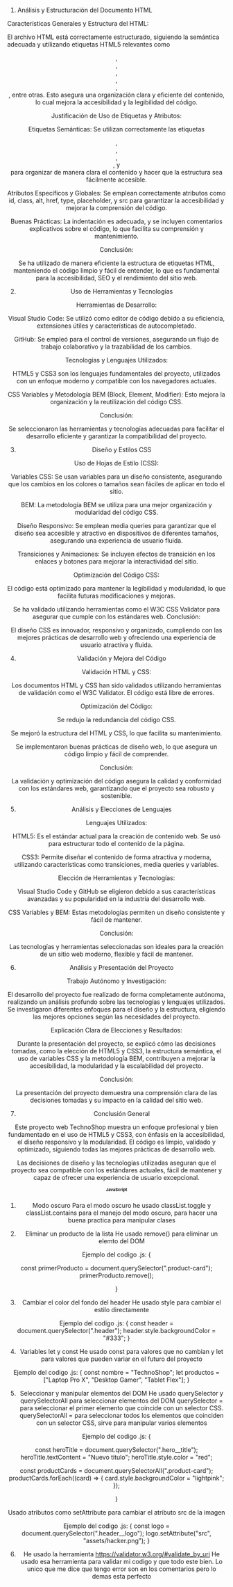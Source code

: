 1. Análisis y Estructuración del Documento HTML
   
Características Generales y Estructura del HTML:

El archivo HTML está correctamente estructurado, siguiendo la semántica adecuada y utilizando etiquetas HTML5 relevantes como <header>, <main>, <footer>, <section>, <article>, <nav>, entre otras. Esto asegura una organización clara y eficiente del contenido, lo cual mejora la accesibilidad y la legibilidad del código.

Justificación de Uso de Etiquetas y Atributos:

Etiquetas Semánticas: Se utilizan correctamente las etiquetas <header>, <main>, <footer>, <nav>, y <section> para organizar de manera clara el contenido y hacer que la estructura sea fácilmente accesible.

Atributos Específicos y Globales: Se emplean correctamente atributos como id, class, alt, href, type, placeholder, y src para garantizar la accesibilidad y mejorar la comprensión del código.

Buenas Prácticas: La indentación es adecuada, y se incluyen comentarios explicativos sobre el código, lo que facilita su comprensión y mantenimiento.

Conclusión:

Se ha utilizado de manera eficiente la estructura de etiquetas HTML, manteniendo el código limpio y fácil de entender, lo que es fundamental para la accesibilidad, SEO y el rendimiento del sitio web.

2. Uso de Herramientas y Tecnologías
   
Herramientas de Desarrollo:

Visual Studio Code: Se utilizó como editor de código debido a su eficiencia, extensiones útiles y características de autocompletado.

GitHub: Se empleó para el control de versiones, asegurando un flujo de trabajo colaborativo y la trazabilidad de los cambios.

Tecnologías y Lenguajes Utilizados:

HTML5 y CSS3 son los lenguajes fundamentales del proyecto, utilizados con un enfoque moderno y compatible con los navegadores actuales.

CSS Variables y Metodología BEM (Block, Element, Modifier): Esto mejora la organización y la reutilización del código CSS.

Conclusión:

Se seleccionaron las herramientas y tecnologías adecuadas para facilitar el desarrollo eficiente y garantizar la compatibilidad del proyecto.

3. Diseño y Estilos CSS
   
Uso de Hojas de Estilo (CSS):

Variables CSS: Se usan variables para un diseño consistente, asegurando que los cambios en los colores o tamaños sean fáciles de aplicar en todo el sitio.

BEM: La metodología BEM se utiliza para una mejor organización y modularidad del código CSS.

Diseño Responsivo: Se emplean media queries para garantizar que el diseño sea accesible y atractivo en dispositivos de diferentes tamaños, asegurando una experiencia de usuario fluida.

Transiciones y Animaciones: Se incluyen efectos de transición en los enlaces y botones para mejorar la interactividad del sitio.

Optimización del Código CSS:

El código está optimizado para mantener la legibilidad y modularidad, lo que facilita futuras modificaciones y mejoras.

Se ha validado utilizando herramientas como el W3C CSS Validator para asegurar que cumple con los estándares web.
Conclusión:

El diseño CSS es innovador, responsivo y organizado, cumpliendo con las mejores prácticas de desarrollo web y ofreciendo una experiencia de usuario atractiva y fluida.

4. Validación y Mejora del Código
   
Validación HTML y CSS:

Los documentos HTML y CSS han sido validados utilizando herramientas de validación como el W3C Validator. El código está libre de errores.

Optimización del Código:

Se redujo la redundancia del código CSS.

Se mejoró la estructura del HTML y CSS, lo que facilita su mantenimiento.

Se implementaron buenas prácticas de diseño web, lo que asegura un código limpio y fácil de comprender.

Conclusión:

La validación y optimización del código asegura la calidad y conformidad con los estándares web, garantizando que el proyecto sea robusto y sostenible.

5. Análisis y Elecciones de Lenguajes
   
Lenguajes Utilizados:

HTML5: Es el estándar actual para la creación de contenido web. Se usó para estructurar todo el contenido de la página.

CSS3: Permite diseñar el contenido de forma atractiva y moderna, utilizando características como transiciones, media queries y variables.

Elección de Herramientas y Tecnologías:

Visual Studio Code y GitHub se eligieron debido a sus características avanzadas y su popularidad en la industria del desarrollo web.

CSS Variables y BEM: Estas metodologías permiten un diseño consistente y fácil de mantener.

Conclusión:

Las tecnologías y herramientas seleccionadas son ideales para la creación de un sitio web moderno, flexible y fácil de mantener.

6. Análisis y Presentación del Proyecto
   
Trabajo Autónomo y Investigación:

El desarrollo del proyecto fue realizado de forma completamente autónoma, realizando un análisis profundo sobre las tecnologías y lenguajes utilizados. Se investigaron diferentes enfoques para el diseño y la estructura, eligiendo las mejores opciones según las necesidades del proyecto.

Explicación Clara de Elecciones y Resultados:

Durante la presentación del proyecto, se explicó cómo las decisiones tomadas, como la elección de HTML5 y CSS3, la estructura semántica, el uso de variables CSS y la metodología BEM, contribuyen a mejorar la accesibilidad, la modularidad y la escalabilidad del proyecto.

Conclusión:

La presentación del proyecto demuestra una comprensión clara de las decisiones tomadas y su impacto en la calidad del sitio web.

7. Conclusión General
   
Este proyecto web TechnoShop muestra un enfoque profesional y bien fundamentado en el uso de HTML5 y CSS3, con énfasis en la accesibilidad, el diseño responsivo y la modularidad. El código es limpio, validado y optimizado, siguiendo todas las mejores prácticas de desarrollo web.

Las decisiones de diseño y las tecnologías utilizadas aseguran que el proyecto sea compatible con los estándares actuales, fácil de mantener y capaz de ofrecer una experiencia de usuario excepcional.



# JavaScript

1. Modo oscuro
Para el modo oscuro he usado classList.toggle y classList.contains para el manejo del modo oscuro, para hacer una buena practica para manipular clases

2. Eliminar un producto de la lista
He usado remove() para eliminar un elemto del DOM 

Ejemplo del codigo .js: {

const primerProducto = document.querySelector(".product-card");
primerProducto.remove();

}

3. Cambiar el color del fondo del header
He usado style para cambiar el estilo directamente

Ejemplo del codigo .js: {
const header = document.querySelector(".header");
header.style.backgroundColor = "#333";
}

4. Variables let y const
He usado const para valores que no cambian y let para valores que pueden variar en el futuro del proyecto

Ejemplo del codigo .js: {
const nombre = "TechnoShop";
let productos = ["Laptop Pro X", "Desktop Gamer", "Tablet Flex"];
}

5. Seleccionar y manipular elementos del DOM
He usado querySelector y querySelectorAll para seleccionar elementos del DOM
querySelector = para seleccionar el primer elemento que coincide con un selector CSS.
querySelectorAll = para seleccionar todos los elementos que coinciden con un selector CSS, sirve para manipular varios elementos

Ejemplo del codigo .js: {

const heroTitle = document.querySelector(".hero__title");
heroTitle.textContent = "Nuevo titulo";
heroTitle.style.color = "red";

const productCards = document.querySelectorAll(".product-card");
productCards.forEach((card) => {
card.style.backgroundColor = "lightpink";
});

}

Usado atributos como setAttribute para cambiar el atributo src de la imagen

Ejemplo del codigo .js: {
const logo = document.querySelector(".header__logo");
logo.setAttribute("src", "assets/hacker.png");
}


6. He usado la herramienta https://validator.w3.org/#validate_by_uri
He usado esa herramienta para validar mi codigo y que todo este bien. Lo unico que me dice que tengo error son en los comentarios pero lo demas esta perfecto








